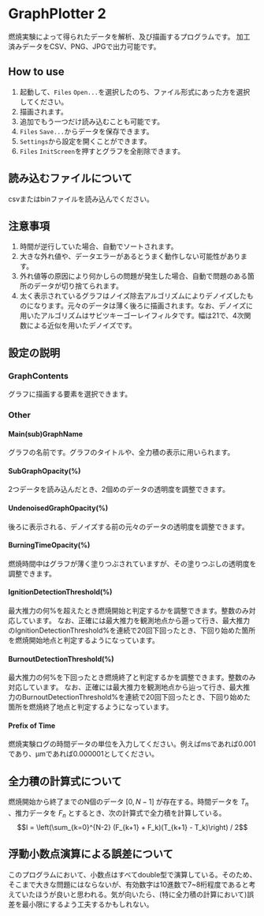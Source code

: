 # GraphPlotter 2
燃焼実験によって得られたデータを解析、及び描画するプログラムです。
加工済みデータをCSV、PNG、JPGで出力可能です。

## How to use
1. 起動して、`Files` `Open...`を選択したのち、ファイル形式にあった方を選択してください。
2. 描画されます。
3. 追加でもう一つだけ読み込むことも可能です。
4. `Files` `Save...`からデータを保存できます。
5. `Settings`から設定を開くことができます。
6. `Files` `InitScreen`を押すとグラフを全削除できます。

## 読み込むファイルについて
csvまたはbinファイルを読み込んでください。

## 注意事項
1. 時間が逆行していた場合、自動でソートされます。
2. 大きな外れ値や、データエラーがあるとうまく動作しない可能性があります。
3. 外れ値等の原因により何かしらの問題が発生した場合、自動で問題のある箇所のデータが切り捨てられます。
4. 太く表示されているグラフはノイズ除去アルゴリズムによりデノイズしたものになります。元々のデータは薄く後ろに描画されます。なお、デノイズに用いたアルゴリズムはサビツキーゴーレイフィルタです。幅は21で、4次関数による近似を用いたデノイズです。

## 設定の説明
### GraphContents
グラフに描画する要素を選択できます。

### Other
#### Main(sub)GraphName
グラフの名前です。グラフのタイトルや、全力積の表示に用いられます。

#### SubGraphOpacity(%)
2つデータを読み込んだとき、2個めのデータの透明度を調整できます。

#### UndenoisedGraphOpacity(%)
後ろに表示される、デノイズする前の元々のデータの透明度を調整できます。

#### BurningTimeOpacity(%)
燃焼時間中はグラフが薄く塗りつぶされていますが、その塗りつぶしの透明度を調整できます。

#### IgnitionDetectionThreshold(%)
最大推力の何%を超えたとき燃焼開始と判定するかを調整できます。整数のみ対応しています。
なお、正確には最大推力を観測地点から遡って行き、最大推力のIgnitionDetectionThreshold%を連続で20回下回ったとき、下回り始めた箇所を燃焼開始地点と判定するようになっています。

#### BurnoutDetectionThreshold(%)
最大推力の何%を下回ったとき燃焼終了と判定するかを調整できます。整数のみ対応しています。
なお、正確には最大推力を観測地点から辿って行き、最大推力のBurnoutDetectionThreshold%を連続で20回下回ったとき、下回り始めた箇所を燃焼終了地点と判定するようになっています。

#### Prefix of Time
燃焼実験ログの時間データの単位を入力してください。例えばmsであれば0.001であり、μmであれば0.000001としてください。

## 全力積の計算式について
燃焼開始から終了までのN個のデータ $[0, N-1]$ が存在する。時間データを $T_n$ 、推力データを $F_n$ とするとき、次の計算式で全力積を計算している。
$$I = \left(\sum_{k=0}^{N-2} (F_{k+1} + F_k)(T_{k+1} - T_k)\right) / 2$$

## 浮動小数点演算による誤差について
このプログラムにおいて、小数点はすべてdouble型で演算している。そのため、そこまで大きな問題にはならないが、有効数字は10進数で7~8桁程度であると考えていたほうが良いと思われる。気が向いたら、(特に全力積の計算において)誤差を最小限にするよう工夫するかもしれない。
